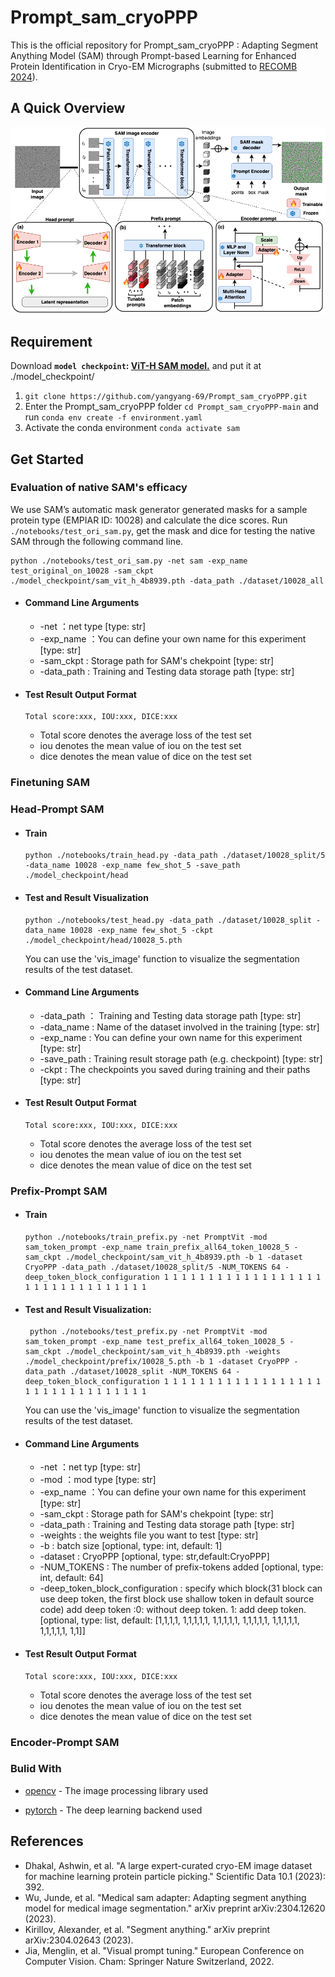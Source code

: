 # Prompt_sam_cryoPPP

This is the official repository for Prompt_sam_cryoPPP : Adapting Segment Anything Model (SAM) through Prompt-based Learning for Enhanced Protein Identification in Cryo-EM Micrographs (submitted to [RECOMB 2024](https://recomb.org/recomb2024/)).

## A Quick Overview

![](./image/figure1.png)

## Requirement

Download **`model checkpoint`: [ViT-H SAM model.](https://dl.fbaipublicfiles.com/segment_anything/sam_vit_h_4b8939.pth)** and put it at ./model_checkpoint/

1. `git clone https://github.com/yangyang-69/Prompt_sam_cryoPPP.git`
2. Enter the Prompt_sam_cryoPPP folder `cd Prompt_sam_cryoPPP-main` and run `conda env create -f environment.yaml`
3. Activate the conda environment `conda activate sam`

## Get Started

###  Evaluation of native SAM's efficacy

We use SAM’s automatic mask generator generated masks for a sample protein type (EMPIAR ID: 10028) and calculate the dice scores. Run `./notebooks/test_ori_sam.py`, get the mask and dice for testing the native SAM through the following command line.

```
python ./notebooks/test_ori_sam.py -net sam -exp_name test_original_on_10028 -sam_ckpt ./model_checkpoint/sam_vit_h_4b8939.pth -data_path ./dataset/10028_all
```

- #### Command Line Arguments

  - -net ：net type [type: str]
  - -exp_name ：You can define your own name for this experiment [type: str]
  - -sam_ckpt : Storage path for SAM's chekpoint [type: str]
  - -data_path : Training  and Testing data storage path [type: str]

- #### Test Result Output Format

  ```
  Total score:xxx, IOU:xxx, DICE:xxx
  ```

  - Total score denotes the average loss of the test set
  - iou denotes the mean value of iou on the test set
  - dice denotes the mean value of dice on the test set

### Finetuning SAM



### Head-Prompt SAM

- #### Train 

  ```
  python ./notebooks/train_head.py -data_path ./dataset/10028_split/5 -data_name 10028 -exp_name few_shot_5 -save_path ./model_checkpoint/head
  ```

- #### Test and Result Visualization

  ```
  python ./notebooks/test_head.py -data_path ./dataset/10028_split -data_name 10028 -exp_name few_shot_5 -ckpt ./model_checkpoint/head/10028_5.pth
  ```

	You can use the 'vis_image' function to visualize the segmentation results of the test dataset.

- #### Command Line Arguments

  - -data_path ： Training  and Testing data storage path [type: str]
  - -data_name :  Name of the dataset involved in the training [type: str]
  - -exp_name :  You can define your own name for this experiment [type: str]
  - -save_path :  Training result storage path (e.g. checkpoint) [type: str]
  - -ckpt : The checkpoints you saved during training and their paths [type: str]

- #### Test Result Output Format

  ```
  Total score:xxx, IOU:xxx, DICE:xxx
  ```

  - Total score denotes the average loss of the test set
  - iou denotes the mean value of iou on the test set
  - dice denotes the mean value of dice on the test set

### Prefix-Prompt SAM

- #### Train

  ```
  python ./notebooks/train_prefix.py -net PromptVit -mod sam_token_prompt -exp_name train_prefix_all64_token_10028_5 -sam_ckpt ./model_checkpoint/sam_vit_h_4b8939.pth -b 1 -dataset CryoPPP -data_path ./dataset/10028_split/5 -NUM_TOKENS 64 -deep_token_block_configuration 1 1 1 1 1 1 1 1 1 1 1 1 1 1 1 1 1 1 1 1 1 1 1 1 1 1 1 1 1 1 1 1
  ```

- #### Test and Result Visualization: 

  ```
   python ./notebooks/test_prefix.py -net PromptVit -mod sam_token_prompt -exp_name test_prefix_all64_token_10028_5 -sam_ckpt ./model_checkpoint/sam_vit_h_4b8939.pth -weights ./model_checkpoint/prefix/10028_5.pth -b 1 -dataset CryoPPP -data_path ./dataset/10028_split -NUM_TOKENS 64 -deep_token_block_configuration 1 1 1 1 1 1 1 1 1 1 1 1 1 1 1 1 1 1 1 1 1 1 1 1 1 1 1 1 1 1 1 1
  ```

    You can use the 'vis_image' function to visualize the segmentation results of the test dataset.

- #### Command Line Arguments

  - -net ：net typ [type: str]
  - -mod ：mod type [type: str]
  - -exp_name ：You can define your own name for this experiment [type: str]
  - -sam_ckpt : Storage path for SAM's chekpoint [type: str]
  - -data_path : Training  and Testing data storage path [type: str]
  - -weights : the weights file you want to test [type: str]
  - -b : batch size [optional, type: int, default: 1]
  - -dataset : CryoPPP [optional, type: str,default:CryoPPP]
  - -NUM_TOKENS : The number of prefix-tokens added [optional, type: int, default: 64]
  - -deep_token_block_configuration : specify which block(31 block can use deep token, the first block use shallow token in default source code) add deep token :0: without deep token. 1: add deep token. [optional, type: list, default: [1,1,1,1, 1,1,1,1,1, 1,1,1,1,1, 1,1,1,1,1, 1,1,1,1,1, 1,1,1,1,1, 1,1]]

- #### Test Result Output Format

  ```
  Total score:xxx, IOU:xxx, DICE:xxx
  ```

  - Total score denotes the average loss of the test set
  - iou denotes the mean value of iou on the test set
  - dice denotes the mean value of dice on the test set

### Encoder-Prompt SAM



### Bulid With

- [opencv](https://opencv.org/) - The image processing library used

- [pytorch](https://pytorch.org/) - The deep learning backend used

## References
* Dhakal, Ashwin, et al. "A large expert-curated cryo-EM image dataset for machine learning protein particle picking." Scientific Data 10.1 (2023): 392.
* Wu, Junde, et al. "Medical sam adapter: Adapting segment anything model for medical image segmentation." arXiv preprint arXiv:2304.12620 (2023).
* Kirillov, Alexander, et al. "Segment anything." arXiv preprint arXiv:2304.02643 (2023).
* Jia, Menglin, et al. "Visual prompt tuning." European Conference on Computer Vision. Cham: Springer Nature Switzerland, 2022.

